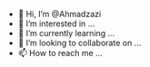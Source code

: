 - 👋 Hi, I’m @Ahmadzazi
- 👀 I’m interested in ...
- 🌱 I’m currently learning ...
- 💞️ I’m looking to collaborate on ...
- 📫 How to reach me ...

<!---
Ahmadzazi/Ahmadzazi is a ✨ special ✨ repository because its `README.md` (this file) appears on your GitHub profile.
You can click the Preview link to take a look at your changes.
--->
